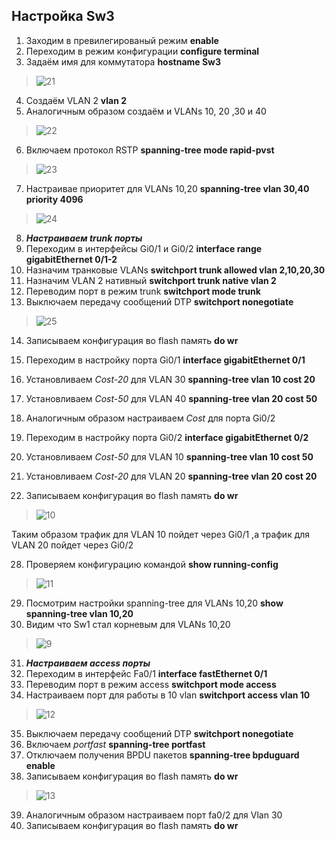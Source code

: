 ## Настройка Sw3
1. Заходим в превилегированый режим **enable**
2. Переходим в режим конфигурации **configure terminal**
3. Задаём имя для коммутатора **hostname Sw3**
>![21](https://user-images.githubusercontent.com/112701413/190704021-ca207155-ab04-4b96-a6ed-397141042829.jpg)
4. Создаём VLAN 2  **vlan 2** 
5. Аналогичным образом создаём и VLANs 10, 20 ,30 и 40
>![22](https://user-images.githubusercontent.com/112701413/190704309-6d06ad2e-ab3c-444c-beb9-5ae0c50a941e.jpg)
6. Включаем протокол RSTP **spanning-tree mode rapid-pvst**
>![23](https://user-images.githubusercontent.com/112701413/190704756-78ca434f-542a-4d39-ace1-8cf939d474e8.jpg)
7. Настраивае приоритет для VLANs 10,20 **spanning-tree vlan 30,40 priority 4096** 
>![24](https://user-images.githubusercontent.com/112701413/190705250-478609f1-f286-4a87-b95a-e80d8055ae03.jpg)
8. ***Настраиваем trunk порты***
9. Переходим в интерфейсы Gi0/1 и Gi0/2 **interface range gigabitEthernet 0/1-2**
10. Назначим транковые VLANs **switchport trunk allowed vlan 2,10,20,30**
11. Назначим VLAN 2 нативный **switchport trunk native vlan 2**
12. Переводим порт в режим trunk **switchport mode trunk**
13. Выключаем передачу сообщений DTP **switchport nonegotiate**
>![25](https://user-images.githubusercontent.com/112701413/190706226-6f08aab7-a575-47bf-a17a-36bee3d29f78.jpg)
14. Записываем конфигурация во flash память **do wr**
15. Переходим в настройку порта Gi0/1 **interface gigabitEthernet 0/1**
16. Установливаем *Cost-20* для VLAN 30 **spanning-tree vlan 10 cost 20**
17. Установливаем *Cost-50* для VLAN 40 **spanning-tree vlan 20 cost 50**








18. Аналогичным образом настраиваем *Cost* для порта Gi0/2
19. Переходим в настройку порта Gi0/2 **interface gigabitEthernet 0/2**
20. Установливаем *Cost-50* для VLAN 10 **spanning-tree vlan 10 cost 50**
21. Установливаем *Cost-20* для VLAN 20 **spanning-tree vlan 20 cost 20**
22. Записываем конфигурация во flash память **do wr**

>![10](https://user-images.githubusercontent.com/112701413/190414253-b883c438-d498-4e65-b582-4dd0a9918b7f.jpg)

Таким образом трафик для VLAN 10 пойдет через Gi0/1 ,а трафик для VLAN 20 пойдет через Gi0/2

28. Проверяем конфигурацию командой **show running-config**
>![11](https://user-images.githubusercontent.com/112701413/190674725-b15c673c-dfdb-43ef-b66a-c52351d3ff8c.jpg)


29. Посмотрим настройки spanning-tree для VLANs 10,20 **show spanning-tree vlan 10,20**
30. Видим что Sw1 стал корневым для VLANs 10,20
>![9](https://user-images.githubusercontent.com/112701413/190575360-a7b9cc0d-86df-4ec6-9e87-afe7e16581a3.jpg)
31. ***Настраиваем access порты***
32. Переходим в интерфейс Fa0/1 **interface fastEthernet 0/1**
33. Переводим порт в режим access **switchport mode access**
34. Настраиваем порт для работы в 10 vlan **switchport access vlan 10**
>![12](https://user-images.githubusercontent.com/112701413/190576031-0a8381e9-614c-4a24-8516-87c633672e82.jpg)
35. Выключаем передачу сообщений DTP  **switchport nonegotiate**
36. Включаем *portfast* **spanning-tree portfast**
37. Отключаем получения BPDU пакетов **spanning-tree bpduguard enable**
38. Записываем конфигурация во flash память **do wr**
>![13](https://user-images.githubusercontent.com/112701413/190577047-d86cae5a-a580-4f03-a7af-e785e39e49d2.jpg)
39. Аналогичным образом настраиваем порт fa0/2 для Vlan 30
40. Записываем конфигурация во flash память **do wr**

